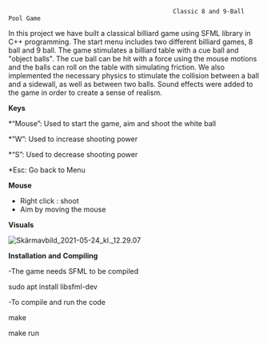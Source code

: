                                                  Classic 8 and 9-Ball Pool Game

In this project we have built a classical billiard game using SFML library in C++ programming. The start menu includes two different billiard games, 8 ball and 9 ball. 
The game stimulates a billiard table with a cue ball and "object balls". The cue ball can be hit with a force using the mouse motions and  the balls can roll on the table with simulating friction. We also implemented the necessary physics to stimulate the collision between a ball and a sidewall, as well as between two balls. Sound effects were added to the game in order to create a sense of realism. 

**Keys**

*“Mouse”: Used to start the game, aim and shoot the white ball

*”W”: Used to increase shooting power

*“S”: Used to decrease shooting power 

*Esc: Go back to Menu

**Mouse**
* Right click : shoot
* Aim by moving the mouse


**Visuals**

![Skärmavbild_2021-05-24_kl._12.29.07](/uploads/06ae432f6ed18496aa2676c5549515c3/Skärmavbild_2021-05-24_kl._12.29.07.png) 





**Installation** **and** **Compiling**

-The game needs SFML to be compiled

 sudo apt install libsfml-dev 

-To compile and run the code

 
 make

make run 

